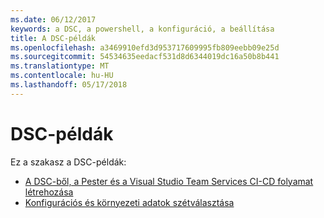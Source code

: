 ```yaml
---
ms.date: 06/12/2017
keywords: a DSC, a powershell, a konfiguráció, a beállítása
title: A DSC-példák
ms.openlocfilehash: a3469910efd3d953717609995fb809eebb09e25d
ms.sourcegitcommit: 54534635eedacf531d8d6344019dc16a50b8b441
ms.translationtype: MT
ms.contentlocale: hu-HU
ms.lasthandoff: 05/17/2018
---
```

# <a name="dsc-examples"></a>DSC-példák

Ez a szakasz a DSC-példák:

- [A DSC-ből, a Pester és a Visual Studio Team Services CI-CD folyamat létrehozása](dscCiCd.md)
- [Konfigurációs és környezeti adatok szétválasztása](separatingEnvData.md)